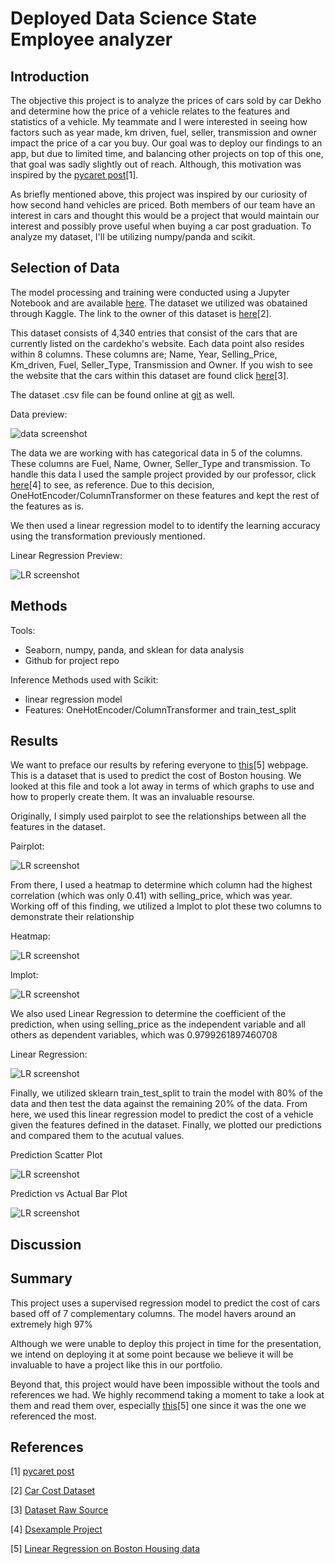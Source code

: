 # Deployed Data Science State Employee analyzer


## Introduction

The objective this project is to analyze the prices of cars sold by car Dekho and determine how the price of a vehicle relates to the features and statistics of a vehicle. My teammate and I were interested in seeing how factors such as year made, km driven, fuel, seller, transmission and owner impact the price of a car you buy. Our goal was to deploy our findings to an app, but due to limited time, and balancing other projects on top of this one, that goal was sadly slightly out of reach. Although, this motivation was inspired by the [pycaret post](https://towardsdatascience.com/build-and-deploy-machine-learning-web-app-using-pycaret-and-streamlit-28883a569104)[1].

As briefly mentioned above, this project was inspired by our curiosity of how second hand vehicles are priced. Both members of our team have an interest in cars and thought this would be a project that would maintain our interest and possibly prove useful when buying a car post graduation. To analyze my dataset, I'll be utilizing numpy/panda and scikit.

## Selection of Data

The model processing and training were conducted using a Jupyter Notebook and are available [here](https://github.com/serpawatwit/-dsFinal/blob/main/Car%20Data.ipynb). The dataset we utilized was obatained through Kaggle. The link to the owner of this dataset is [here](https://www.kaggle.com/nehalbirla/vehicle-dataset-from-cardekho)[2].

This dataset consists of 4,340 entries that consist of the cars that are currently listed on the cardekho's website. Each data point also resides within 8 columns. These columns are; Name, Year, Selling_Price, Km_driven, Fuel, Seller_Type, Transmission and Owner. If you wish to see the website that the cars within this dataset are found click [here](https://www.cardekho.com/)[3].

The dataset .csv file can be found online at [git](https://github.com/serpawatwit/-dsFinal/blob/main/CAR%20DETAILS%20FROM%20CAR%20DEKHO.csv) as well. 

Data preview:

![data screenshot](./data_preview.PNG)

The data we are working with has categorical data in 5 of the columns. These columns are Fuel, Name, Owner, Seller_Type and transmission.
To handle this data I used the sample project provided by our professor, click [here](https://github.com/memoatwit/dsexample)[4] to see, as reference. Due to this decision, OneHotEncoder/ColumnTransformer on these features and kept the rest of the features as is.

We then used a linear regression model to to identify the learning accuracy using the transformation previously mentioned.

Linear Regression Preview:

![LR screenshot](./linear_regression.PNG)

## Methods

Tools:
- Seaborn, numpy, panda, and sklean for data analysis
- Github for project repo

Inference Methods used with Scikit:
- linear regression model
- Features: OneHotEncoder/ColumnTransformer and train_test_split

## Results

We want to preface our results by refering everyone to [this](https://acadgild.com/blog/linear-regression-on-boston-housing-data)[5] webpage. This is a dataset that is used to predict the cost of Boston housing. We looked at this file and took a lot away in terms of which graphs to use and how to properly create them. It was an invaluable resourse.

Originally, I simply used pairplot to see the relationships between all the features in the dataset.

Pairplot:

![LR screenshot](./pairplot.PNG)

From there, I used a heatmap to determine which column had the highest correlation (which was only 0.41) with selling_price, which was year. Working off of this finding, we utilized a lmplot to plot these two columns to demonstrate their relationship

Heatmap:

![LR screenshot](./heatmap.PNG)

lmplot:

![LR screenshot](./lmplot.PNG)

We also used Linear Regression to determine the coefficient of the prediction, when using selling_price as the independent variable and all others as dependent variables, which was 0.9799261897460708

Linear Regression:

![LR screenshot](./linear_regression_results.PNG)

Finally, we utilized sklearn train_test_split to train the model with 80% of the data and then test the data against the remaining 20% of the data. From here, we used this linear regression model to predict the cost of a vehicle given the features defined in the dataset. Finally, we plotted our predictions and compared them to the acutual values.

Prediction Scatter Plot

![LR screenshot](./scatterplot.PNG)

Prediction vs Actual Bar Plot

![LR screenshot](./barplot.PNG)

## Discussion

## Summary

This project uses a supervised regression model to predict the cost of cars based off of 7 complementary columns. The model havers around an extremely high 97%

Although we were unable to deploy this project in time for the presentation, we intend on deploying it at some point because we believe it will be invaluable to have a project like this in our portfolio.

Beyond that, this project would have been impossible without the tools and references we had. We highly recommend taking a moment to take a look at them and read them over, especially [this](https://acadgild.com/blog/linear-regression-on-boston-housing-data)[5] one since it was the one we referenced the most.

## References

[1] [pycaret post](https://towardsdatascience.com/build-and-deploy-machine-learning-web-app-using-pycaret-and-streamlit-28883a569104)

[2] [Car Cost Dataset](https://www.kaggle.com/nehalbirla/vehicle-dataset-from-cardekho)

[3] [Dataset Raw Source](https://www.cardekho.com/)

[4] [Dsexample Project](https://github.com/memoatwit/dsexample)

[5] [Linear Regression on Boston Housing data](https://acadgild.com/blog/linear-regression-on-boston-housing-data)
